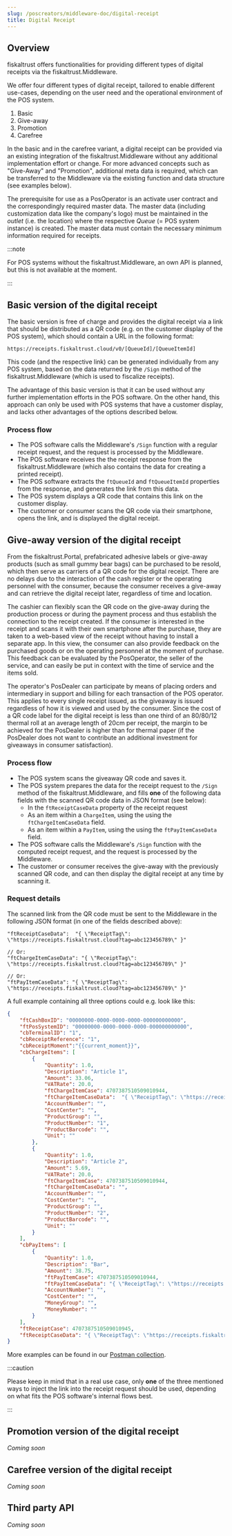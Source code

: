 ```yaml
---
slug: /poscreators/middleware-doc/digital-receipt
title: Digital Receipt
---
```


## Overview
fiskaltrust offers functionalities for providing different types of digital receipts via the fiskaltrust.Middleware.

We offer four different types of digital receipt, tailored to enable different use-cases, depending on the user need and the operational environment of the POS system.

1. Basic
2. Give-away
3. Promotion
4. Carefree

In the basic and in the carefree variant, a digital receipt can be provided via an existing integration of the fiskaltrust.Middleware without any additional implementation effort or change. For more advanced concepts such as "Give-Away" and "Promotion", additional meta data is required, which can be transferred to the Middleware via the existing function and data structure (see examples below).

The prerequisite for use as a PosOperator is an activate user contract and the correspondingly required master data. The master data (including customization data like the company's logo) must be maintained in the _outlet_ (i.e. the location) where the respective _Queue_ (= POS system instance) is created. The master data must contain the necessary minimum information required for receipts.

:::note

For POS systems without the fiskaltrust.Middleware, an own API is planned, but this is not available at the moment.

:::

## Basic version of the digital receipt
The basic version is free of charge and provides the digital receipt via a link that should be distributed as a QR code (e.g. on the customer display of the POS system), which should contain a URL in the following format: 
```
https://receipts.fiskaltrust.cloud/v0/[QueueId]/[QueueItemId]
```

This code (and the respective link) can be generated individually from any POS system, based on the data returned by the `/Sign` method of the fiskaltrust.Middleware (which is used to fiscalize receipts).

The advantage of this basic version is that it can be used without any further implementation efforts in the POS software. On the other hand, this approach can only be used with POS systems that have a customer display, and lacks other advantages of the options described below.

### Process flow
- The POS software calls the Middleware's `/Sign` function with a regular receipt request, and the request is processed by the Middleware.
- The POS software receives the the receipt response from the fiskaltrust.Middleware (which also contains the data for creating a printed receipt).
- The POS software extracts the `ftQueueId` and `ftQueueItemId` properties from the response, and generates the link from this data.
- The POS system displays a QR code that contains this link on the customer display.
- The customer or consumer scans the QR code via their smartphone, opens the link, and is displayed the digital receipt.
  
## Give-away version of the digital receipt
From the fiskaltrust.Portal, prefabricated adhesive labels or give-away products (such as small gummy bear bags) can be purchased to be resold, which then serve as carriers of a QR code for the digital receipt. There are no delays due to the interaction of the cash register or the operating personnel with the consumer, because the consumer receives a give-away and can retrieve the digital receipt later, regardless of time and location.

The cashier can flexibly scan the QR code on the give-away during the production process or during the payment process and thus establish the connection to the receipt created. If the consumer is interested in the receipt and scans it with their own smartphone after the purchase, they are taken to a web-based view of the receipt without having to install a separate app. In this view, the consumer can also provide feedback on the purchased goods or on the operating personnel at the moment of purchase. This feedback can be evaluated by the PosOperator, the seller of the service, and can easily be put in context with the time of service and the items sold.

The operator's PosDealer can participate by means of placing orders and intermediary in support and billing for each transaction of the POS operator. This applies to every single receipt issued, as the giveaway is issued regardless of how it is viewed and used by the consumer. Since the cost of a QR code label for the digital receipt is less than one third of an 80/80/12 thermal roll at an average length of 20cm per receipt, the margin to be achieved for the PosDealer is higher than for thermal paper (if the PosDealer does not want to contribute an additional investment for giveaways in consumer satisfaction).

### Process flow
- The POS system scans the giveaway QR code and saves it.
- The POS system prepares the data for the receipt request to the `/Sign` method of the fiskaltrust.Middleware, and fills **one** of the following data fields with the scanned QR code data in JSON format (see below):
  - In the `ftReceiptCaseData` property of the receipt request
  - As an item within a `ChargeItem`, using the using the `ftChargeItemCaseData` field.
  - As an item within a `PayItem`, using the using the `ftPayItemCaseData` field.
- The POS software calls the Middleware's `/Sign` function with the computed receipt request, and the request is processed by the Middleware.
- The customer or consumer receives the give-away with the previously scanned QR code, and can then display the digital receipt at any time by scanning it.

### Request details
The scanned link from the QR code must be sent to the Middleware in the following JSON format (in one of the fields described above):
```jsonc
"ftReceiptCaseData":  "{ \"ReceiptTag\": \"https://receipts.fiskaltrust.cloud?tag=abc123456789\" }"

// Or:
"ftChargeItemCaseData": "{ \"ReceiptTag\": \"https://receipts.fiskaltrust.cloud?tag=abc123456789\" }"

// Or:
"ftPayItemCaseData": "{ \"ReceiptTag\": \"https://receipts.fiskaltrust.cloud?tag=abc123456789\" }"
```

A full example containing all three options could e.g. look like this:
```json
{
    "ftCashBoxID": "00000000-0000-0000-0000-000000000000",
    "ftPosSystemID": "00000000-0000-0000-0000-000000000000",
    "cbTerminalID": "1",
    "cbReceiptReference": "1",
    "cbReceiptMoment":"{{current_moment}}",
    "cbChargeItems": [
        {
            "Quantity": 1.0,
            "Description": "Article 1",
            "Amount": 33.06,
            "VATRate": 20.0,
            "ftChargeItemCase": 4707387510509010944,
            "ftChargeItemCaseData":  "{ \"ReceiptTag\": \"https://receipts.fiskaltrust.cloud?tag=abc123456789\" }",
            "AccountNumber": "",
            "CostCenter": "",
            "ProductGroup": "",
            "ProductNumber": "1",
            "ProductBarcode": "",
            "Unit": ""
        },
        {
            "Quantity": 1.0,
            "Description": "Article 2",
            "Amount": 5.69,
            "VATRate": 20.0,
            "ftChargeItemCase": 4707387510509010944,
            "ftChargeItemCaseData": "",
            "AccountNumber": "",
            "CostCenter": "",
            "ProductGroup": "",
            "ProductNumber": "2",
            "ProductBarcode": "",
            "Unit": ""
        }
    ],
    "cbPayItems": [
        {
            "Quantity": 1.0,
            "Description": "Bar",
            "Amount": 38.75,
            "ftPayItemCase": 4707387510509010944,
            "ftPayItemCaseData": "{ \"ReceiptTag\": \"https://receipts.fiskaltrust.cloud?tag=abclökaejölasjf\" }",
            "AccountNumber": "",
            "CostCenter": "",
            "MoneyGroup": "",
            "MoneyNumber": ""
        }
    ],
    "ftReceiptCase": 4707387510509010945,
    "ftReceiptCaseData": "{ \"ReceiptTag\": \"https://receipts.fiskaltrust.cloud?tag=abclökaejölasjf\" }"
}

```

More examples can be found in our [Postman collection](https://middleware-samples.docs.fiskaltrust.cloud/).

:::caution

Please keep in mind that in a real use case, only **one** of the three mentioned ways to inject the link into the receipt request should be used, depending on what fits the POS software's internal flows best.

:::

## Promotion version of the digital receipt 
_Coming soon_

## Carefree version of the digital receipt 
_Coming soon_

## Third party API 
_Coming soon_